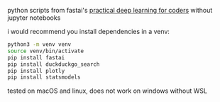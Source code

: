 python scripts from fastai's [practical deep learning for coders](https://course.fast.ai/) without jupyter notebooks

i would recommend you install dependencies in a venv:

```bash
python3 -m venv venv
source venv/bin/activate
pip install fastai
pip install duckduckgo_search
pip install plotly
pip install statsmodels
```

tested on macOS and linux, does not work on windows without WSL

